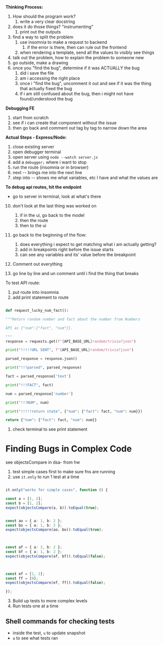 **Thinking Process:** 
1. How should the program work? 
	1. write a very clear docstring 
2. does it do those things? "instrumenting"
	1. print out the outputs 
3. find a way to split the problem 
	1. use insomnia to make a request to backend 
		1. if the error is there, then can rule out the frontend 
	2. when rendering a template, send all the values to visibly see things 
4. talk out the problem, how to explain the problem to someone new
5. go outside, make a drawing 
6. once you "find the bug", determine if it was ACTUALLY the bug 
	1. did i save the file 
	2. am i accessing the right place 
	3. once i "find the bug", uncomment it out and see if it was the thing that actually fixed the bug 
	4. if i am still confused about the bug, then i might not have found/understood the bug

**Debugging FE** 
1. start from scratch 
2. see if i can create that component without the issue 
3. then go back and comment out tag by tag to narrow down the area 



**Actual Steps - Express/Node:** 
1. close existing server 
2. open debugger terminal
3. open server using `node --watch server.js`
4. add a `debugger;` where i want to stop 
5. run the route (insomnia or in browser)
7. next -- brings me into the next line 
8. step into -- shows me what variables, etc I have and what the values are 

**To debug api routes, hit the endpoint**
- go to server in terminal, look at what's there




10. don't look at the last thing was worked on
	1. if in the ui, go back to the model 
	2. then the route 
	3. then to the ui 
11. go back to the beginning of the flow:
	1. does everything i expect to get matching what i am actually getting? 
	2. add in breakpoints right before the issue starts 
	3. can see any variables and its' value before the breakpoint 


12. Comment out everything 
13. go line by line and un comment until i find the thing that breaks 

To test API route: 
1. put route into insomnia 
2. add print statement to route 
```python

def request_lucky_num_fact():

"""Return random number and fact about the number from Numbers

API as {"num":{"fact", "num"}}.

"""
response = requests.get(f"{API_BASE_URL}random/trivia?json")

print("!!!!!URL SENT", f"{API_BASE_URL}random/trivia?json")

parsed_response = response.json()

print("!!!parsed", parsed_response)

fact = parsed_response['text']

print("!!!FACT", fact)

num = parsed_response['number']

print("!!!NUM", num)

print("!!!!!return state", {"num": {"fact": fact, "num": num}})

return {"num": {"fact": fact, "num": num}}
```
1. check terminal to see print statement 



# Finding Bugs in Complex Code 
see objectsCompare in dsa- from hw 
1. test simple cases first to make sure fns are running 
2. use `it.only` to run 1 test at a time 
```ts

it.only("works for simple cases", function () {

const a = [1, 2];
const b = [1, 2];
expect(objectsCompare(a, b)).toEqual(true);


const ao = { a: 1, b: 2 };
const bo = { a: 1, b: 2 };
expect(objectsCompare(ao, bo)).toEqual(true);

  

const af = { a: 3, b: 2 };
const bf = { a: 1, b: 2 };
expect(objectsCompare(af, bf)).toEqual(false);

  

const ef = [1, 2];
const ff = [0];
expect(objectsCompare(ef, ff)).toEqual(false);

});
```

3. Build up tests to more complex levels 
4. Run tests one at a time 

## Shell commands for checking tests 
- inside the test, `u` to update snapshot 
- `a` to see what tests ran 